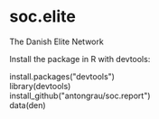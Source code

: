 # soc.elite
The Danish Elite Network   

Install the package in R with devtools:   

install.packages("devtools")   
library(devtools)   
install_github("antongrau/soc.report")   
data(den)   
